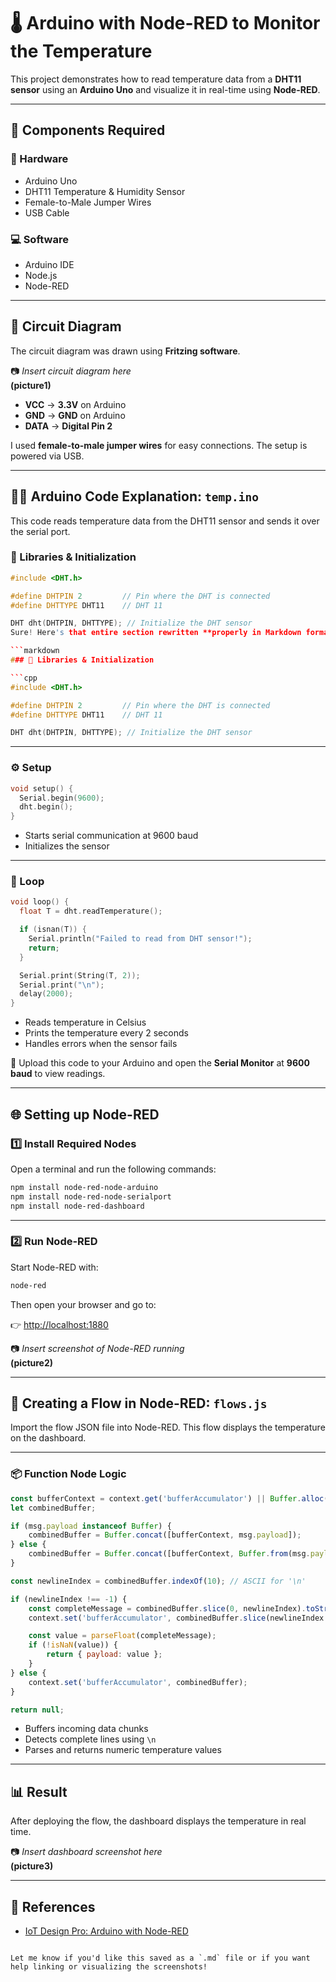 # 🌡️ Arduino with Node-RED to Monitor the Temperature

This project demonstrates how to read temperature data from a **DHT11 sensor** using an **Arduino Uno** and visualize it in real-time using **Node-RED**.

---

## 🧰 Components Required

### 🔌 Hardware
- Arduino Uno  
- DHT11 Temperature & Humidity Sensor  
- Female-to-Male Jumper Wires  
- USB Cable

### 💻 Software
- Arduino IDE  
- Node.js  
- Node-RED  

---

## 🧭 Circuit Diagram

The circuit diagram was drawn using **Fritzing software**.

📷 *Insert circuit diagram here*  
**(picture1)**

- **VCC** → **3.3V** on Arduino  
- **GND** → **GND** on Arduino  
- **DATA** → **Digital Pin 2**

I used **female-to-male jumper wires** for easy connections. The setup is powered via USB.

---

## 🧑‍💻 Arduino Code Explanation: `temp.ino`

This code reads temperature data from the DHT11 sensor and sends it over the serial port.

### 🧩 Libraries & Initialization

```cpp
#include <DHT.h>

#define DHTPIN 2         // Pin where the DHT is connected
#define DHTTYPE DHT11    // DHT 11

DHT dht(DHTPIN, DHTTYPE); // Initialize the DHT sensor
Sure! Here's that entire section rewritten **properly in Markdown format**:

```markdown
### 🧩 Libraries & Initialization

```cpp
#include <DHT.h>

#define DHTPIN 2         // Pin where the DHT is connected
#define DHTTYPE DHT11    // DHT 11

DHT dht(DHTPIN, DHTTYPE); // Initialize the DHT sensor
```

---

### ⚙️ Setup

```cpp
void setup() {
  Serial.begin(9600);
  dht.begin();
}
```

- Starts serial communication at 9600 baud  
- Initializes the sensor

---

### 🔁 Loop

```cpp
void loop() {
  float T = dht.readTemperature(); 

  if (isnan(T)) {
    Serial.println("Failed to read from DHT sensor!");
    return;
  }

  Serial.print(String(T, 2));
  Serial.print("\n");
  delay(2000);
}
```

- Reads temperature in Celsius  
- Prints the temperature every 2 seconds  
- Handles errors when the sensor fails

🔌 Upload this code to your Arduino and open the **Serial Monitor** at **9600 baud** to view readings.

---

## 🌐 Setting up Node-RED

### 1️⃣ Install Required Nodes

Open a terminal and run the following commands:

```bash
npm install node-red-node-arduino
npm install node-red-node-serialport
npm install node-red-dashboard
```

---

### 2️⃣ Run Node-RED

Start Node-RED with:

```bash
node-red
```

Then open your browser and go to:

👉 [http://localhost:1880](http://localhost:1880)

📷 *Insert screenshot of Node-RED running*  
**(picture2)**

---

## 🔄 Creating a Flow in Node-RED: `flows.js`

Import the flow JSON file into Node-RED. This flow displays the temperature on the dashboard.

---

### 📦 Function Node Logic

```js
const bufferContext = context.get('bufferAccumulator') || Buffer.alloc(0);
let combinedBuffer;

if (msg.payload instanceof Buffer) {
    combinedBuffer = Buffer.concat([bufferContext, msg.payload]);
} else {
    combinedBuffer = Buffer.concat([bufferContext, Buffer.from(msg.payload.toString())]);
}

const newlineIndex = combinedBuffer.indexOf(10); // ASCII for '\n'

if (newlineIndex !== -1) {
    const completeMessage = combinedBuffer.slice(0, newlineIndex).toString().trim();
    context.set('bufferAccumulator', combinedBuffer.slice(newlineIndex + 1));

    const value = parseFloat(completeMessage);
    if (!isNaN(value)) {
        return { payload: value };
    }
} else {
    context.set('bufferAccumulator', combinedBuffer);
}

return null;
```

- Buffers incoming data chunks  
- Detects complete lines using `\n`  
- Parses and returns numeric temperature values

---

## 📊 Result

After deploying the flow, the dashboard displays the temperature in real time.

📷 *Insert dashboard screenshot here*  
**(picture3)**

---

## 🔗 References

- [IoT Design Pro: Arduino with Node-RED](https://iotdesignpro.com/projects/interface-arduino-with-node-red-to-send-sensor-data-on-webpage)
```

Let me know if you'd like this saved as a `.md` file or if you want help linking or visualizing the screenshots!
